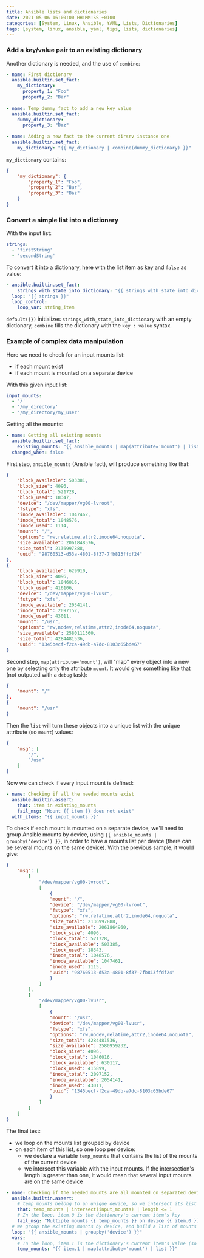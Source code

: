 ```yaml
---
title: Ansible lists and dictionaries
date: 2021-05-06 16:00:00 HH:MM:SS +0100
categories: [System, Linux, Ansible, YAML, Lists, Dictionaries]
tags: [system, linux, ansible, yaml, tips, lists, dictionaries]
---
```


### Add a key/value pair to an existing dictionary

Another dictionary is needed, and the use of `combine`:

```yaml
- name: First dictionary
  ansible.builtin.set_fact:
    my_dictionary:
      property_1: "Foo"
      property_2: "Bar"
      
- name: Temp dummy fact to add a new key value
  ansible.builtin.set_fact:
    dummy_dictionary:
      property_3: "Baz"
  
- name: Adding a new fact to the current dirsrv instance one
  ansible.builtin.set_fact:
    my_dictionary: "{{ my_dictionary | combine(dummy_dictionary) }}"
```

`my_dictionary` contains:

```json
{
    "my_dictionary": {
        "property_1": "Foo",
        "property_2": "Bar",
        "property_3": "Baz"
    }
}
```

### Convert a simple list into a dictionary

With the input list:

```yaml
strings:
  - 'firstString'
  - 'secondString'
```

To convert it into a dictionary, here with the list item as key and `false` as value:
<!-- {% raw %} -->
```yaml
- ansible.builtin.set_fact:
    strings_with_state_into_dictionary: "{{ strings_with_state_into_dictionary | default({}) | combine ({ string_item : false }) }}"
  loop: "{{ strings }}"
  loop_control:
    loop_var: string_item
```
<!-- {% endraw %} -->
`default({})` initializes `strings_with_state_into_dictionary` with an empty dictionary, `combine` fills the dictionary with the `key : value` syntax.

### Example of complex data manipulation

Here we need to check for an input mounts list:

* if each mount exist
* if each mount is mounted on a separate device

With this given input list:

```yaml
input_mounts:
  - '/'
  - '/my_directory'
  - '/my_directory/my_user'
```

Getting all the mounts:
<!-- {% raw %} -->
```yaml
- name: Getting all existing mounts
  ansible.builtin.set_fact:
    existing_mounts: "{{ ansible_mounts | map(attribute='mount') | list }}"
  changed_when: false
```
<!-- {% endraw %} -->
First step, `ansible_mounts` (Ansible fact), will produce something like that:

```json
{
    "block_available": 503381,
    "block_size": 4096,
    "block_total": 521728,
    "block_used": 18347,
    "device": "/dev/mapper/vg00-lvroot",
    "fstype": "xfs",
    "inode_available": 1047462,
    "inode_total": 1048576,
    "inode_used": 1114,
    "mount": "/",
    "options": "rw,relatime,attr2,inode64,noquota",
    "size_available": 2061848576,
    "size_total": 2136997888,
    "uuid": "98760513-d53a-4801-8f37-7fb813ffdf24"
},
{
    "block_available": 629910,
    "block_size": 4096,
    "block_total": 1046016,
    "block_used": 416106,
    "device": "/dev/mapper/vg00-lvusr",
    "fstype": "xfs",
    "inode_available": 2054141,
    "inode_total": 2097152,
    "inode_used": 43011,
    "mount": "/usr",
    "options": "rw,nodev,relatime,attr2,inode64,noquota",
    "size_available": 2580111360,
    "size_total": 4284481536,
    "uuid": "1345becf-f2ca-49db-a7dc-8103c65bde67"
}
```

Second step, `map(attribute='mount')`, will "map" every object into a new one by selecting only the attribute `mount`. It would give something like that (not outputed with a `debug` task):

```json
{
    "mount": "/"
},
{
    "mount": "/usr"
}
```

Then the `list` will turn these objects into a unique list with the unique attribute (so `mount`) values:

```json
{
    "msg": [
        "/",
        "/usr"
    ]
}
```

Now we can check if every input mount is defined:
<!-- {% raw %} -->
```yaml
- name: Checking if all the needed mounts exist
  ansible.builtin.assert:
    that: item in existing_mounts
    fail_msg: "Mount {{ item }} does not exist"
  with_items: "{{ input_mounts }}"
```

To check if each mount is mounted on a separate device, we'll need to group Ansible mounts by device, using `{{ ansible_mounts | groupby('device') }}`, in order to have a mounts list per device (there can be several mounts on the same device). With the previous sample, it would give:
<!-- {% endraw %} -->
```json
{
    "msg": [
        [
            "/dev/mapper/vg00-lvroot",
            [
                {
                "mount": "/",
                "device": "/dev/mapper/vg00-lvroot",
                "fstype": "xfs",
                "options": "rw,relatime,attr2,inode64,noquota",
                "size_total": 2136997888,
                "size_available": 2061864960,
                "block_size": 4096,
                "block_total": 521728,
                "block_available": 503385,
                "block_used": 18343,
                "inode_total": 1048576,
                "inode_available": 1047461,
                "inode_used": 1115,
                "uuid": "98760513-d53a-4801-8f37-7fb813ffdf24"
                }
            ]
        ],
        [
            "/dev/mapper/vg00-lvusr",
            [
                {
                "mount": "/usr",
                "device": "/dev/mapper/vg00-lvusr",
                "fstype": "xfs",
                "options": "rw,nodev,relatime,attr2,inode64,noquota",
                "size_total": 4284481536,
                "size_available": 2580959232,
                "block_size": 4096,
                "block_total": 1046016,
                "block_available": 630117,
                "block_used": 415899,
                "inode_total": 2097152,
                "inode_available": 2054141,
                "inode_used": 43011,
                "uuid": "1345becf-f2ca-49db-a7dc-8103c65bde67"
                }
            ]
        ]
    ]
}
```

The final test:

* we loop on the mounts list grouped by device
* on each item of this list, so one loop per device:
  * we declare a variable `temp_mounts` that contains the list of the mounts of the current device
  * we intersect this variable with the input mounts. If the intersection's length is greater than one, it would mean that several input mounts are on the same device

<!-- {% raw %} -->
```yaml
- name: Checking if the needed mounts are all mounted on separated devices
  ansible.builtin.assert:
    # temp_mounts belong to an unique device, so we intersect its list with the input one: if more than one match it means that there is more than one input mount on the same device
    that: temp_mounts | intersect(input_mounts) | length <= 1
    # In the loop, item.0 is the dictionary's current item's key
    fail_msg: "Multiple mounts {{ temp_mounts }} on device {{ item.0 }}"
  # We group the existing mounts by device, and build a list of mounts that belong to the given device (ie. { dev1: [mnt1, mnt2], dev2: [mnt3] }). We loop on it
  loop: "{{ ansible_mounts | groupby('device') }}"
  vars:
    # In the loop, item.1 is the dictionary's current item's value (so the mounts list): thus in each loop we retrieve the mounts that belong to the current device,   ie.    [mnt1, mnt2] for dev1
    temp_mounts: "{{ item.1 | map(attribute='mount') | list }}"
```
<!-- {% endraw %} -->